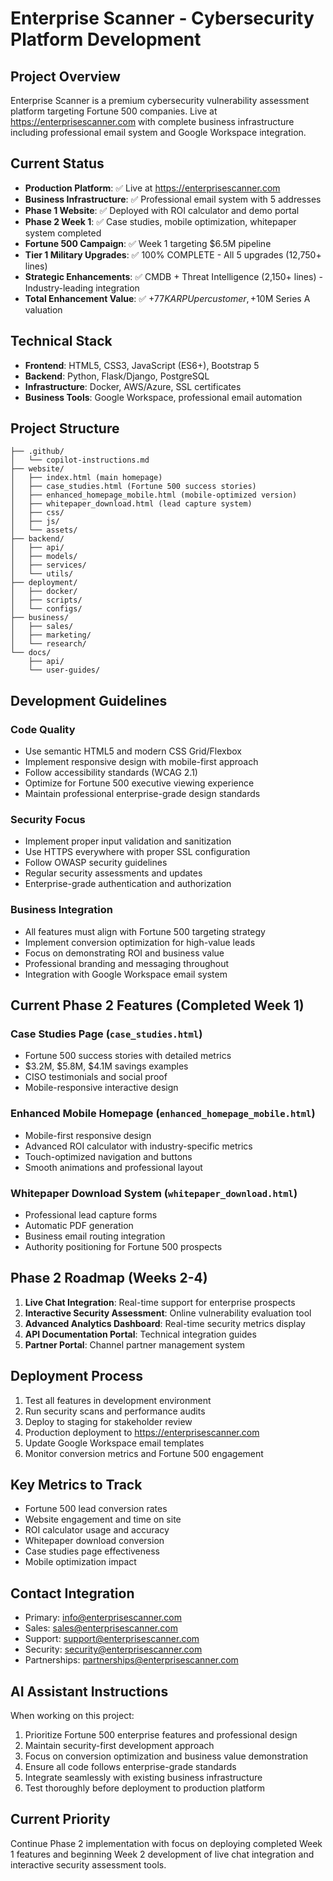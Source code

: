 # Enterprise Scanner - Cybersecurity Platform Development

## Project Overview
Enterprise Scanner is a premium cybersecurity vulnerability assessment platform targeting Fortune 500 companies. Live at https://enterprisescanner.com with complete business infrastructure including professional email system and Google Workspace integration.

## Current Status
- **Production Platform**: ✅ Live at https://enterprisescanner.com
- **Business Infrastructure**: ✅ Professional email system with 5 addresses
- **Phase 1 Website**: ✅ Deployed with ROI calculator and demo portal
- **Phase 2 Week 1**: ✅ Case studies, mobile optimization, whitepaper system completed
- **Fortune 500 Campaign**: ✅ Week 1 targeting $6.5M pipeline
- **Tier 1 Military Upgrades**: ✅ 100% COMPLETE - All 5 upgrades (12,750+ lines)
- **Strategic Enhancements**: ✅ CMDB + Threat Intelligence (2,150+ lines) - Industry-leading integration
- **Total Enhancement Value**: ✅ +$77K ARPU per customer, +$10M Series A valuation

## Technical Stack
- **Frontend**: HTML5, CSS3, JavaScript (ES6+), Bootstrap 5
- **Backend**: Python, Flask/Django, PostgreSQL
- **Infrastructure**: Docker, AWS/Azure, SSL certificates
- **Business Tools**: Google Workspace, professional email automation

## Project Structure
```
├── .github/
│   └── copilot-instructions.md
├── website/
│   ├── index.html (main homepage)
│   ├── case_studies.html (Fortune 500 success stories)
│   ├── enhanced_homepage_mobile.html (mobile-optimized version)
│   ├── whitepaper_download.html (lead capture system)
│   ├── css/
│   ├── js/
│   └── assets/
├── backend/
│   ├── api/
│   ├── models/
│   ├── services/
│   └── utils/
├── deployment/
│   ├── docker/
│   ├── scripts/
│   └── configs/
├── business/
│   ├── sales/
│   ├── marketing/
│   └── research/
└── docs/
    ├── api/
    └── user-guides/
```

## Development Guidelines

### Code Quality
- Use semantic HTML5 and modern CSS Grid/Flexbox
- Implement responsive design with mobile-first approach
- Follow accessibility standards (WCAG 2.1)
- Optimize for Fortune 500 executive viewing experience
- Maintain professional enterprise-grade design standards

### Security Focus
- Implement proper input validation and sanitization
- Use HTTPS everywhere with proper SSL configuration
- Follow OWASP security guidelines
- Regular security assessments and updates
- Enterprise-grade authentication and authorization

### Business Integration
- All features must align with Fortune 500 targeting strategy
- Implement conversion optimization for high-value leads
- Focus on demonstrating ROI and business value
- Professional branding and messaging throughout
- Integration with Google Workspace email system

## Current Phase 2 Features (Completed Week 1)

### Case Studies Page (`case_studies.html`)
- Fortune 500 success stories with detailed metrics
- $3.2M, $5.8M, $4.1M savings examples
- CISO testimonials and social proof
- Mobile-responsive interactive design

### Enhanced Mobile Homepage (`enhanced_homepage_mobile.html`)
- Mobile-first responsive design
- Advanced ROI calculator with industry-specific metrics
- Touch-optimized navigation and buttons
- Smooth animations and professional layout

### Whitepaper Download System (`whitepaper_download.html`)
- Professional lead capture forms
- Automatic PDF generation
- Business email routing integration
- Authority positioning for Fortune 500 prospects

## Phase 2 Roadmap (Weeks 2-4)
1. **Live Chat Integration**: Real-time support for enterprise prospects
2. **Interactive Security Assessment**: Online vulnerability evaluation tool
3. **Advanced Analytics Dashboard**: Real-time security metrics display
4. **API Documentation Portal**: Technical integration guides
5. **Partner Portal**: Channel partner management system

## Deployment Process
1. Test all features in development environment
2. Run security scans and performance audits
3. Deploy to staging for stakeholder review
4. Production deployment to https://enterprisescanner.com
5. Update Google Workspace email templates
6. Monitor conversion metrics and Fortune 500 engagement

## Key Metrics to Track
- Fortune 500 lead conversion rates
- Website engagement and time on site
- ROI calculator usage and accuracy
- Whitepaper download conversion
- Case studies page effectiveness
- Mobile optimization impact

## Contact Integration
- Primary: info@enterprisescanner.com
- Sales: sales@enterprisescanner.com
- Support: support@enterprisescanner.com
- Security: security@enterprisescanner.com
- Partnerships: partnerships@enterprisescanner.com

## AI Assistant Instructions
When working on this project:
1. Prioritize Fortune 500 enterprise features and professional design
2. Maintain security-first development approach
3. Focus on conversion optimization and business value demonstration
4. Ensure all code follows enterprise-grade standards
5. Integrate seamlessly with existing business infrastructure
6. Test thoroughly before deployment to production platform

## Current Priority
Continue Phase 2 implementation with focus on deploying completed Week 1 features and beginning Week 2 development of live chat integration and interactive security assessment tools.